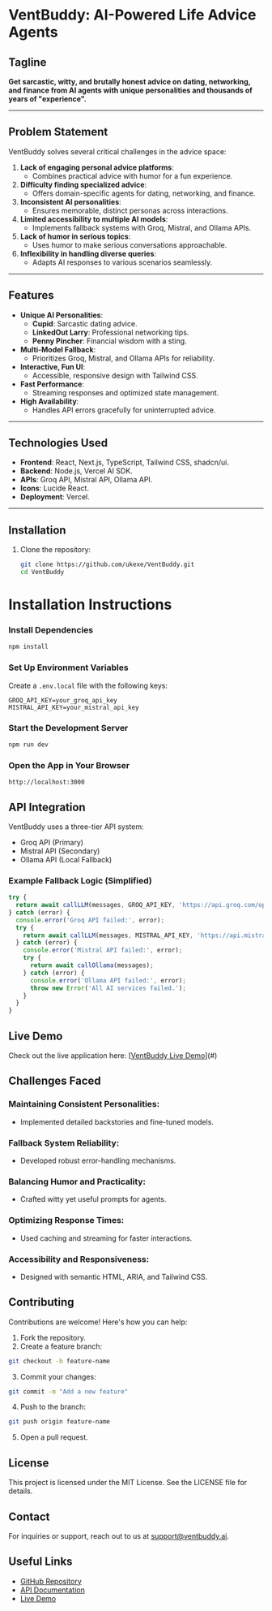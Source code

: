 # VentBuddy: AI-Powered Life Advice Agents

## Tagline
**Get sarcastic, witty, and brutally honest advice on dating, networking, and finance from AI agents with unique personalities and thousands of years of "experience".**

---

## Problem Statement
VentBuddy solves several critical challenges in the advice space:
1. **Lack of engaging personal advice platforms**:
   - Combines practical advice with humor for a fun experience.
2. **Difficulty finding specialized advice**:
   - Offers domain-specific agents for dating, networking, and finance.
3. **Inconsistent AI personalities**:
   - Ensures memorable, distinct personas across interactions.
4. **Limited accessibility to multiple AI models**:
   - Implements fallback systems with Groq, Mistral, and Ollama APIs.
5. **Lack of humor in serious topics**:
   - Uses humor to make serious conversations approachable.
6. **Inflexibility in handling diverse queries**:
   - Adapts AI responses to various scenarios seamlessly.

---

## Features
- **Unique AI Personalities**:
  - **Cupid**: Sarcastic dating advice.
  - **LinkedOut Larry**: Professional networking tips.
  - **Penny Pincher**: Financial wisdom with a sting.
- **Multi-Model Fallback**:
  - Prioritizes Groq, Mistral, and Ollama APIs for reliability.
- **Interactive, Fun UI**:
  - Accessible, responsive design with Tailwind CSS.
- **Fast Performance**:
  - Streaming responses and optimized state management.
- **High Availability**:
  - Handles API errors gracefully for uninterrupted advice.

---

## Technologies Used
- **Frontend**: React, Next.js, TypeScript, Tailwind CSS, shadcn/ui.
- **Backend**: Node.js, Vercel AI SDK.
- **APIs**: Groq API, Mistral API, Ollama API.
- **Icons**: Lucide React.
- **Deployment**: Vercel.

---

## Installation

1. Clone the repository:
   ```bash
   git clone https://github.com/ukexe/VentBuddy.git
   cd VentBuddy

# Installation Instructions

### Install Dependencies
```bash
npm install
```

### Set Up Environment Variables
Create a `.env.local` file with the following keys:
```plaintext
GROQ_API_KEY=your_groq_api_key
MISTRAL_API_KEY=your_mistral_api_key
```

### Start the Development Server
```bash
npm run dev
```

### Open the App in Your Browser
```arduino
http://localhost:3000
```

## API Integration

VentBuddy uses a three-tier API system:
- Groq API (Primary)
- Mistral API (Secondary)
- Ollama API (Local Fallback)

### Example Fallback Logic (Simplified)
```javascript
try {
  return await callLLM(messages, GROQ_API_KEY, 'https://api.groq.com/openai/v1/chat/completions');
} catch (error) {
  console.error('Groq API failed:', error);
  try {
    return await callLLM(messages, MISTRAL_API_KEY, 'https://api.mistral.ai/v1/chat/completions');
  } catch (error) {
    console.error('Mistral API failed:', error);
    try {
      return await callOllama(messages);
    } catch (error) {
      console.error('Ollama API failed:', error);
      throw new Error('All AI services failed.');
    }
  }
}
```

## Live Demo
Check out the live application here: [[VentBuddy Live Demo](https://b5ohhm9ly2v8136f5.lite.vusercontent.net/)](#)

## Challenges Faced

### Maintaining Consistent Personalities:
- Implemented detailed backstories and fine-tuned models.

### Fallback System Reliability:
- Developed robust error-handling mechanisms.

### Balancing Humor and Practicality:
- Crafted witty yet useful prompts for agents.

### Optimizing Response Times:
- Used caching and streaming for faster interactions.

### Accessibility and Responsiveness:
- Designed with semantic HTML, ARIA, and Tailwind CSS.

## Contributing

Contributions are welcome! Here's how you can help:

1. Fork the repository.
2. Create a feature branch:
```bash
git checkout -b feature-name
```
3. Commit your changes:
```bash
git commit -m "Add a new feature"
```
4. Push to the branch:
```bash
git push origin feature-name
```
5. Open a pull request.

## License
This project is licensed under the MIT License. See the LICENSE file for details.

## Contact
For inquiries or support, reach out to us at support@ventbuddy.ai.

## Useful Links
- [GitHub Repository](#)
- [API Documentation](#)
- [Live Demo](#)
